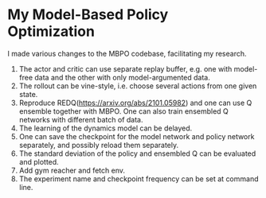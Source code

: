 # My Model-Based Policy Optimization

I made various changes to the MBPO codebase, facilitating my research.
1. The actor and critic can use separate replay buffer, e.g. one with model-free data and the other with only model-argumented data.
2. The rollout can be vine-style, i.e. choose several actions from one given state.
3. Reproduce REDQ(https://arxiv.org/abs/2101.05982) and one can use Q ensemble together with MBPO. One can also train ensembled Q networks with different batch of data.
4. The learning of the dynamics model can be delayed.
5. One can save the checkpoint for the model network and policy network separately, and possibly reload them separately.
6. The standard deviation of the policy and ensembled Q can be evaluated and plotted.
7. Add gym reacher and fetch env.
8. The experiment name and checkpoint frequency can be set at command line.
